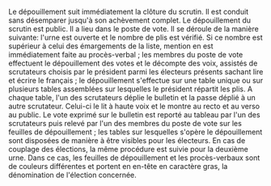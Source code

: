 Le dépouillement suit immédiatement la clôture du scrutin. Il est conduit sans désemparer jusqu'à son achèvement complet.
Le dépouillement du scrutin est public. Il a lieu dans le poste de vote. Il se déroule de la manière suivante:
l'urne est ouverte et le nombre de plis est vérifié. Si ce nombre est supérieur à celui des émargements de la liste, mention en est immédiatement faite au procès-verbal ;
les membres du poste de vote effectuent le dépouillement des votes et le décompte des voix, assistés de scrutateurs choisis par le président parmi les électeurs présents sachant lire et écrire le français ;
le dépouillement s'effectue sur une table unique ou sur plusieurs tables assemblées sur lesquelles le président répartit les plis. A chaque table, l'un des scrutateurs déplie le bulletin et la passe déplié à un autre scrutateur. Celui-ci le lit à haute voix et le montre au recto et au verso au public. Le vote exprimé sur le bulletin est reporté au tableau par l'un des scrutateurs puis relevé par l'un des membres du poste de vote sur les feuilles de dépouillement ;
les tables sur lesquelles s'opère le dépouillement sont disposées de manière à être visibles pour les électeurs.
En cas de couplage des élections, la même procédure est suivie pour la deuxième urne.
Dans ce cas, les feuilles de dépouillement et les procès-verbaux sont de couleurs différentes et portent en en-tête en caractère gras, la dénomination de l'élection concernée.